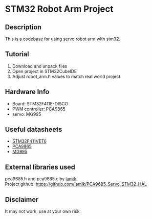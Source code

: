 # STM32 Robot Arm Project
## Description
This is a codebase for using servo robot arm with stm32.
## Tutorial
1. Download and unpack files
2. Open project in STM32CubeIDE
3. Adjust robot_arm.h values to match real world project
## Hardware Info
- Board: STM32F411E-DISCO
- PWM controller: PCA9865
- servo: MG995
## Useful datasheets
- [STM32F411VET6](https://www.micro-semiconductor.com/datasheet/ea-STM32F411VCT6TR.pdf)
- [PCA9865](https://cdn-shop.adafruit.com/datasheets/PCA9685.pdf)
- [MG995](https://datasheetspdf.com/pdf-file/839879/ETC/MG995/1)
## External libraries used
pca9685.h and pca9685.c by [lamik](https://github.com/lamik).\
Project github: https://github.com/lamik/PCA9685_Servo_STM32_HAL
## Disclaimer
It may not work, use at your own risk
